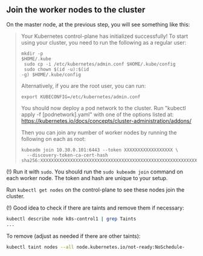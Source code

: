 ## Join the worker nodes to the cluster

On the master node, at the previous step, you will see something like this:

> Your Kubernetes control-plane has initialized successfully! To start using your cluster, you need
> to run the following as a regular user:
>
> ```
> mkdir -p
> $HOME/.kube
>  sudo cp -i /etc/kubernetes/admin.conf $HOME/.kube/config
>  sudo chown $(id -u):$(id
> -g) $HOME/.kube/config
> ```
>
> Alternatively, if you are the root user, you can run:
>
> `export KUBECONFIG=/etc/kubernetes/admin.conf`
>
> You should now deploy a pod network to the cluster. Run "kubectl apply -f [podnetwork].yaml" with
> one of the options listed at: https://kubernetes.io/docs/concepts/cluster-administration/addons/
>
> Then you can join any number of worker nodes by running the following on each as root:
>
> ```
> kubeadm join 10.30.0.101:6443 --token XXXXXXXXXXXXXXXXXX \
>   --discovery-token-ca-cert-hash sha256:XXXXXXXXXXXXXXXXXXXXXXXXXXXXXXXXXXXXXXXXXXXXXXXXXXXXXXXXXXXXXXXX
> ```

(!) Run it with `sudo`. You should run the `sudo kubeadm join` command on each worker node. The
token and hash are unique to your setup.

Run `kubectl get nodes` on the control-plane to see these nodes join the cluster.

(!) Good idea to check if there are taints and remove them if necessary:

```bash
kubectl describe node k8s-control1 | grep Taints
...
```

To remove (adjust as needed if there are other taints):

```bash
kubectl taint nodes --all node.kubernetes.io/not-ready:NoSchedule-
```
